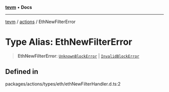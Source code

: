 [**tevm**](../../README.md) • **Docs**

***

[tevm](../../modules.md) / [actions](../README.md) / EthNewFilterError

# Type Alias: EthNewFilterError

> **EthNewFilterError**: [`UnknownBlockError`](../../errors/classes/UnknownBlockError.md) \| [`InvalidBlockError`](../../errors/classes/InvalidBlockError.md)

## Defined in

packages/actions/types/eth/ethNewFilterHandler.d.ts:2
